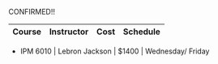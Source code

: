 CONFIRMED!!


|   Course   | Instructor      | Cost    | Schedule              |
|:----------:|-----------------|---------|-----------------------|


- IPM 6010 | Lebron Jackson  | $1400 | Wednesday/ Friday
